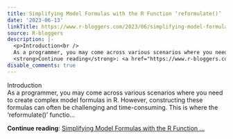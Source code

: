 ```yaml
---
title: Simplifying Model Formulas with the R Function ‘reformulate()’
date: '2023-06-13'
linkTitle: https://www.r-bloggers.com/2023/06/simplifying-model-formulas-with-the-r-function-reformulate/
source: R-bloggers
description: |-
  <p>Introduction<br />
  As a programmer, you may come across various scenarios where you need to create complex model formulas in R. However, constructing these formulas can often be challenging and time-consuming. This is where the ‘reformulate()’ functio...</p>
  <strong>Continue reading</strong>: <a href="https://www.r-bloggers.com/2023/06/simplifying-model-formulas-with-the-r-function-reformulate/">Simplifying Model Formulas with the R Function ...
disable_comments: true
---
```

<p>Introduction<br />
As a programmer, you may come across various scenarios where you need to create complex model formulas in R. However, constructing these formulas can often be challenging and time-consuming. This is where the ‘reformulate()’ functio...</p>
<strong>Continue reading</strong>: <a href="https://www.r-bloggers.com/2023/06/simplifying-model-formulas-with-the-r-function-reformulate/">Simplifying Model Formulas with the R Function ...